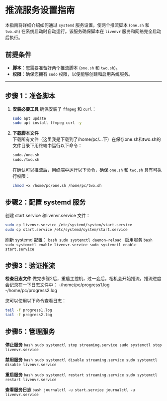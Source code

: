 # 推流服务设置指南

本指南将详细介绍如何通过 `systemd` 服务设置，使两个推流脚本 (`one.sh` 和 `two.sh`) 在系统启动时自动运行。该服务确保脚本在 `livenvr` 服务和网络完全启动后执行。

## 前提条件

- **脚本**：您需要准备好两个推流脚本 (`one.sh` 和 `two.sh`)。
- **权限**：确保您拥有 `sudo` 权限，以便能够创建和启用系统服务。

---

## 步骤 1：准备脚本
1. **安装必要工具**
   确保安装了 `ffmpeg` 和 `curl`：
   ```bash
   sudo apt update
   sudo apt install ffmpeg curl -y
   ```

2. **下载脚本文件**  
   下载所有文件（这里我是下载到了/home/pc/...下）在保存one.sh和two.sh的文件目录下用终端中运行以下命令：
    ```bash
   sudo./one.sh
   sudo./two.sh
    ```
   在确认可以推流后，用终端中运行以下命令，确保 `one.sh` 和 `two.sh` 具有可执行权限：
   ```bash
   chmod +x /home/pc/one.sh /home/pc/two.sh
   ```
## 步骤2：配置 systemd 服务
   创建 start.service 和livenvr.service 文件：
   ```bash
   sudo cp livenvr.service /etc/systemd/system/start.service
   sudo cp start.service /etc/systemd/system/start.service
   ```
   刷新 systemd 配置：
    ```bash
    sudo systemctl daemon-reload
    ```
   启用服务
    ```bash
    sudo systemctl enable livenvr.service
    sudo systemctl enable start.service
    ```
## 步骤3：验证推流
   **检查日志文件**
   做完步骤2后，重启工控机，过一会后，相机会开始推流，推流进度会记录在一下日志文件中：
    -/home/pc/progress1.log
    -/home/pc/progress2.log
    
   您可以使用以下命令查看日志：
   ```bash
   tail -f progress1.log
   tail -f progress2.log
   ```
## 步骤5：管理服务
**停止服务**
    ```bash
    sudo systemctl stop streaming.service
    sudo systemctl stop livenvr.service
    ```
    
**禁用服务**
    ```bash
    sudo systemctl disable streaming.service
    sudo systemctl disable livenvr.service
    ```
    
**重启服务**
    ```bash
    sudo systemctl restart streaming.service
    sudo systemctl restart livenvr.service
    ```
    
**查看服务日志**
    ```bash
    journalctl -u start.service
    journalctl -u livenvr.service
    ```
